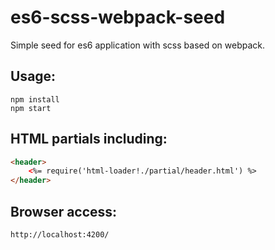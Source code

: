 # es6-scss-webpack-seed
Simple seed for es6 application with scss based on webpack.

## Usage:
```ssh
npm install
npm start
```

## HTML partials including:
```html
<header>
    <%= require('html-loader!./partial/header.html') %>
</header>
```

## Browser access:
```
http://localhost:4200/
```

